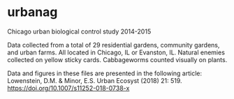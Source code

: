 # urbanag
Chicago urban biological control study 2014-2015

Data collected from a total of 29 residential gardens, community gardens, and urban farms. All located in Chicago, IL or Evanston, IL. 
Natural enemies collected on yellow sticky cards. 
Cabbageworms counted visually on plants.

Data and figures in these files are presented in the following article:
Lowenstein, D.M. & Minor, E.S. Urban Ecosyst (2018) 21: 519. https://doi.org/10.1007/s11252-018-0738-x
